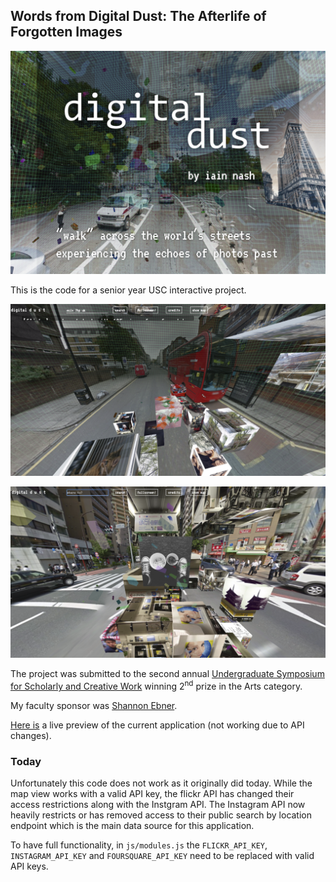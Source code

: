 ## Words from Digital Dust: The Afterlife of Forgotten Images

![Digital Dust Application Image](presentation-images/dust01.png)

This is the code for a senior year USC interactive project.

![Digital Dust Application Image](presentation-images/dust02.png)


![Digital Dust Application Image](presentation-images/dust03.png)


The project was submitted to the second annual [Undergraduate Symposium for Scholarly and Creative Work](https://undergrad.usc.edu/experience/research/symposium/previous/spring2016/) winning 2<sup>nd</sup> prize in the Arts category.

My faculty sponsor was [Shannon Ebner](https://www.guggenheim.org/artwork/artist/shannon-ebner).

[Here is](http://dust.iain.in/) a live preview of the current application (not working due to API changes).

### Today

Unfortunately this code does not work as it originally did today. While the map view works with a valid API key, the flickr API has changed their access restrictions along with the Instgram API. The Instagram API now heavily restricts or has removed access to their public search by location endpoint which is the main data source for this application.

To have full functionality, in `js/modules.js` the `FLICKR_API_KEY`, `INSTAGRAM_API_KEY` and `FOURSQUARE_API_KEY` need to be replaced with valid API keys.

